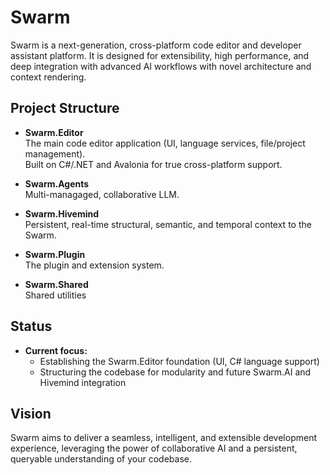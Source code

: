 # Swarm

Swarm is a next-generation, cross-platform code editor and developer assistant platform. It is designed for extensibility, high performance, and deep integration with advanced AI workflows with novel architecture and context rendering.

## Project Structure

- **Swarm.Editor**  
  The main code editor application (UI, language services, file/project management).  
  Built on C#/.NET and Avalonia for true cross-platform support.

- **Swarm.Agents**  
  Multi-managaged, collaborative LLM.

- **Swarm.Hivemind**  
  Persistent, real-time structural, semantic, and temporal context to the Swarm.

- **Swarm.Plugin**  
  The plugin and extension system.  

- **Swarm.Shared**  
  Shared utilities

## Status

- **Current focus:**  
  - Establishing the Swarm.Editor foundation (UI, C# language support)
  - Structuring the codebase for modularity and future Swarm.AI and Hivemind integration

## Vision

Swarm aims to deliver a seamless, intelligent, and extensible development experience, leveraging the power of collaborative AI and a persistent, queryable understanding of your codebase.
